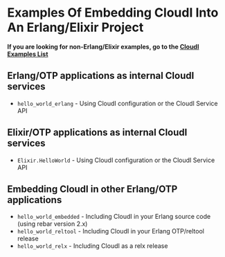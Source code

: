 # Examples Of Embedding CloudI Into An Erlang/Elixir Project

**If you are looking for non-Erlang/Elixir examples, go to the
  [CloudI Examples List](http://cloudi.org/tutorials.html#cloudi_examples)**

## Erlang/OTP applications as internal CloudI services

* `hello_world_erlang` - Using CloudI configuration or the CloudI Service API

## Elixir/OTP applications as internal CloudI services

* `Elixir.HelloWorld` - Using CloudI configuration or the CloudI Service API

## Embedding CloudI in other Erlang/OTP applications

* `hello_world_embedded` - Including CloudI in your Erlang source code (using rebar version 2.x)
* `hello_world_reltool` - Including CloudI in your Erlang OTP/reltool release
* `hello_world_relx` - Including CloudI as a relx release

